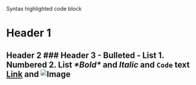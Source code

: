 Syntax highlighted code block 

# Header 1 

## Header 2 ### Header 3 - Bulleted - List 1. Numbered 2. List ***\*Bold\**** and _Italic_ and `Code` text [Link](url) and ![Image](src)
